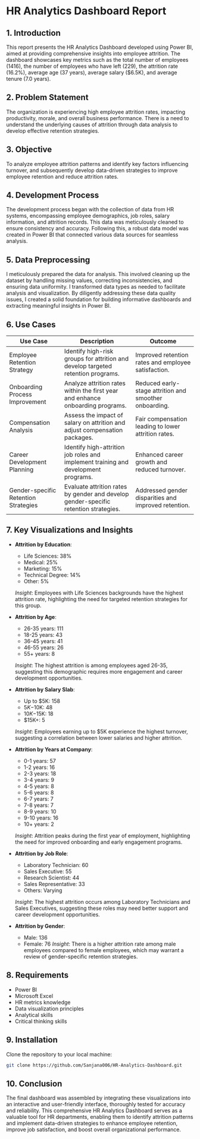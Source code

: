# HR Analytics Dashboard Report

## 1. Introduction
This report presents the HR Analytics Dashboard developed using Power BI, aimed at providing comprehensive insights into employee attrition. The dashboard showcases key metrics such as the total number of employees (1416), the number of employees who have left (229), the attrition rate (16.2%), average age (37 years), average salary ($6.5K), and average tenure (7.0 years). 

## 2. Problem Statement
The organization is experiencing high employee attrition rates, impacting productivity, morale, and overall business performance. There is a need to understand the underlying causes of attrition through data analysis to develop effective retention strategies.

## 3. Objective
To analyze employee attrition patterns and identify key factors influencing turnover, and subsequently develop data-driven strategies to improve employee retention and reduce attrition rates.

## 4. Development Process
The development process began with the collection of data from HR systems, encompassing employee demographics, job roles, salary information, and attrition records. This data was meticulously cleaned to ensure consistency and accuracy. Following this, a robust data model was created in Power BI that connected various data sources for seamless analysis. 

## 5. Data Preprocessing
I meticulously prepared the data for analysis. This involved cleaning up the dataset by handling missing values, correcting inconsistencies, and ensuring data uniformity. I transformed data types as needed to facilitate analysis and visualization. By diligently addressing these data quality issues, I created a solid foundation for building informative dashboards and extracting meaningful insights in Power BI.

## 6. Use Cases

| **Use Case**                      | **Description**                                                                                     | **Outcome**                                          |
|-----------------------------------|-----------------------------------------------------------------------------------------------------|------------------------------------------------------|
| Employee Retention Strategy       | Identify high-risk groups for attrition and develop targeted retention programs.                    | Improved retention rates and employee satisfaction.  |
| Onboarding Process Improvement    | Analyze attrition rates within the first year and enhance onboarding programs.                      | Reduced early-stage attrition and smoother onboarding.|
| Compensation Analysis             | Assess the impact of salary on attrition and adjust compensation packages.                          | Fair compensation leading to lower attrition rates.  |
| Career Development Planning       | Identify high-attrition job roles and implement training and development programs.                  | Enhanced career growth and reduced turnover.         |
| Gender-specific Retention Strategies| Evaluate attrition rates by gender and develop gender-specific retention strategies.                | Addressed gender disparities and improved retention. |

## 7. Key Visualizations and Insights

- **Attrition by Education**: 
  - Life Sciences: 38%
  - Medical: 25%
  - Marketing: 15%
  - Technical Degree: 14%
  - Other: 5%
  
  *Insight*: Employees with Life Sciences backgrounds have the highest attrition rate, highlighting the need for targeted retention strategies for this group.


- **Attrition by Age**: 
  - 26-35 years: 111
  - 18-25 years: 43
  - 36-45 years: 41
  - 46-55 years: 26
  - 55+ years: 8
  
  *Insight*: The highest attrition is among employees aged 26-35, suggesting this demographic requires more engagement and career development opportunities.


- **Attrition by Salary Slab**: 
  - Up to $5K: 158
  - $5K-$10K: 48
  - $10K-$15K: 18
  - $15K+: 5
  
  *Insight*: Employees earning up to $5K experience the highest turnover, suggesting a correlation between lower salaries and higher attrition.


- **Attrition by Years at Company**: 
  - 0-1 years: 57
  - 1-2 years: 16
  - 2-3 years: 18
  - 3-4 years: 9
  - 4-5 years: 8
  - 5-6 years: 8
  - 6-7 years: 7
  - 7-8 years: 7
  - 8-9 years: 10
  - 9-10 years: 16
  - 10+ years: 2
  
  *Insight*: Attrition peaks during the first year of employment, highlighting the need for improved onboarding and early engagement programs.


- **Attrition by Job Role**: 
  - Laboratory Technician: 60
  - Sales Executive: 55
  - Research Scientist: 44
  - Sales Representative: 33
  - Others: Varying
  
  *Insight*: The highest attrition occurs among Laboratory Technicians and Sales Executives, suggesting these roles may need better support and career development opportunities.


- **Attrition by Gender**: 
  - Male: 136
  - Female: 76
  *Insight*: There is a higher attrition rate among male employees compared to female employees, which may warrant a review of gender-specific retention strategies.

## 8. Requirements

- Power BI
- Microsoft Excel
- HR metrics knowledge
- Data visualization principles
- Analytical skills
- Critical thinking skills

## 9. Installation

Clone the repository to your local machine:
```bash
git clone https://github.com/Sanjana006/HR-Analytics-Dashboard.git
```

## 10. Conclusion
The final dashboard was assembled by integrating these visualizations into an interactive and user-friendly interface, thoroughly tested for accuracy and reliability. This comprehensive HR Analytics Dashboard serves as a valuable tool for HR departments, enabling them to identify attrition patterns and implement data-driven strategies to enhance employee retention, improve job satisfaction, and boost overall organizational performance.
